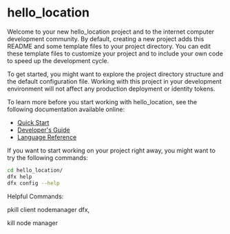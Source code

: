 # hello_location

Welcome to your new hello_location project and to the internet computer development community. By default, creating a new project adds this README and some template files to your project directory. You can edit these template files to customize your project and to include your own code to speed up the development cycle.

To get started, you might want to explore the project directory structure and the default configuration file. Working with this project in your development environment will not affect any production deployment or identity tokens.

To learn more before you start working with hello_location, see the following documentation available online:

- [Quick Start](https://sdk.dfinity.org/developers-guide/quickstart.html)
- [Developer's Guide](https://sdk.dfinity.org/developers-guide)
- [Language Reference](https://sdk.dfinity.org/language-guide)

If you want to start working on your project right away, you might want to try the following commands:

```bash
cd hello_location/
dfx help
dfx config --help
```

Helpful Commands:

pkill client nodemanager dfx, 

kill node manager

